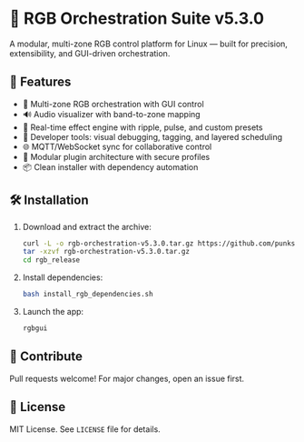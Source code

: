 # 🌈 RGB Orchestration Suite v5.3.0

A modular, multi-zone RGB control platform for Linux — built for precision, extensibility, and GUI-driven orchestration.

## 🚀 Features
- 🎨 Multi-zone RGB orchestration with GUI control
- 🔊 Audio visualizer with band-to-zone mapping
- 🧠 Real-time effect engine with ripple, pulse, and custom presets
- 🧪 Developer tools: visual debugging, tagging, and layered scheduling
- 🌐 MQTT/WebSocket sync for collaborative control
- 🧰 Modular plugin architecture with secure profiles
- 📦 Clean installer with dependency automation

## 🛠️ Installation
1. Download and extract the archive:
   ```bash
   curl -L -o rgb-orchestration-v5.3.0.tar.gz https://github.com/punksm4ck/cb-rgb-keyboard-rgbkbd/releases/download/v5.3.0/rgb-orchestration-v5.3.0.tar.gz
   tar -xzvf rgb-orchestration-v5.3.0.tar.gz
   cd rgb_release
   ```

2. Install dependencies:
   ```bash
   bash install_rgb_dependencies.sh
   ```

3. Launch the app:
   ```bash
   rgbgui
   ```

## 📣 Contribute
Pull requests welcome! For major changes, open an issue first.

## 📜 License
MIT License. See `LICENSE` file for details.
